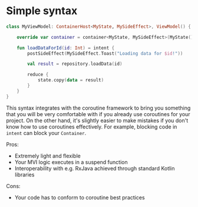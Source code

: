 # Simple syntax

``` kotlin
class MyViewModel: ContainerHost<MyState, MySideEffect>, ViewModel() {

    override var container = container<MyState, MySideEffect>(MyState())

    fun loadDataForId(id: Int) = intent {
        postSideEffect(MySideEffect.Toast("Loading data for $id!"))

        val result = repository.loadData(id)

        reduce {
            state.copy(data = result)
        }
    }
}
```

This syntax integrates with the coroutine framework to bring you something that
you will be very comfortable with if you already use coroutines for your
project. On the other hand, it's slightly easier to make mistakes if you don't
know how to use coroutines effectively. For example, blocking code in
`intent` can block your `Container`.

Pros:

- Extremely light and flexible
- Your MVI logic executes in a suspend function
- Interoperability with e.g. RxJava achieved through standard Kotlin libraries

Cons:

- Your code has to conform to coroutine best practices
